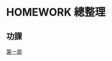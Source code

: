 # HOMEWORK 總整理

## 功課
<a href='https://github.com/brian891005/co109a/blob/master/HW/TEST.md'>第一周<a>
